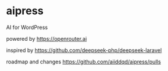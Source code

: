 # aipress

AI for WordPress

powered by https://openrouter.ai

inspired by https://github.com/deepseek-php/deepseek-laravel 

roadmap and changes https://github.com/aiiddqd/aipress/pulls